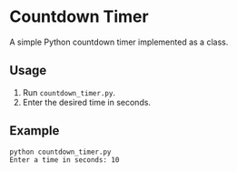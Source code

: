 # Countdown Timer

A simple Python countdown timer implemented as a class.

## Usage

1. Run `countdown_timer.py`.
2. Enter the desired time in seconds.

## Example

```bash
python countdown_timer.py
Enter a time in seconds: 10
